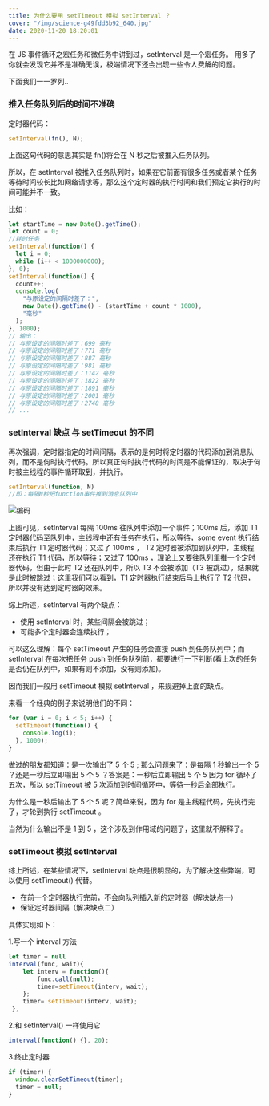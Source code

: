 ```yaml
---
title: 为什么要用 setTimeout 模拟 setInterval ？
cover: "/img/science-g49fdd3b92_640.jpg"
date: 2020-11-20 18:20:01
---
```


在 JS 事件循环之宏任务和微任务中讲到过，setInterval 是一个宏任务。
用多了你就会发现它并不是准确无误，极端情况下还会出现一些令人费解的问题。

下面我们一一罗列..

### 推入任务队列后的时间不准确

定时器代码：

```js
setInterval(fn(), N);
```

上面这句代码的意思其实是 fn()将会在 N 秒之后被推入任务队列。

所以，在 setInterval 被推入任务队列时，如果在它前面有很多任务或者某个任务等待时间较长比如网络请求等，那么这个定时器的执行时间和我们预定它执行的时间可能并不一致。

比如：

```js
let startTime = new Date().getTime();
let count = 0;
//耗时任务
setInterval(function() {
  let i = 0;
  while (i++ < 1000000000);
}, 0);
setInterval(function() {
  count++;
  console.log(
    "与原设定的间隔时差了：",
    new Date().getTime() - (startTime + count * 1000),
    "毫秒"
  );
}, 1000);
// 输出：
// 与原设定的间隔时差了：699 毫秒
// 与原设定的间隔时差了：771 毫秒
// 与原设定的间隔时差了：887 毫秒
// 与原设定的间隔时差了：981 毫秒
// 与原设定的间隔时差了：1142 毫秒
// 与原设定的间隔时差了：1822 毫秒
// 与原设定的间隔时差了：1891 毫秒
// 与原设定的间隔时差了：2001 毫秒
// 与原设定的间隔时差了：2748 毫秒
// ...
```

### setInterval 缺点 与 setTimeout 的不同

再次强调，定时器指定的时间间隔，表示的是何时将定时器的代码添加到消息队列，而不是何时执行代码。所以真正何时执行代码的时间是不能保证的，取决于何时被主线程的事件循环取到，并执行。

```js
setInterval(function, N)
//即：每隔N秒把function事件推到消息队列中
```

![编码](/img/20220324233618.png)

上图可见，setInterval 每隔 100ms 往队列中添加一个事件；100ms 后，添加 T1 定时器代码至队列中，主线程中还有任务在执行，所以等待，some event 执行结束后执行 T1 定时器代码；又过了 100ms ， T2 定时器被添加到队列中，主线程还在执行 T1 代码，所以等待；又过了 100ms ，理论上又要往队列里推一个定时器代码，但由于此时 T2 还在队列中，所以 T3 不会被添加（T3 被跳过），结果就是此时被跳过；这里我们可以看到，T1 定时器执行结束后马上执行了 T2 代码，所以并没有达到定时器的效果。

综上所述，setInterval 有两个缺点：

- 使用 setInterval 时，某些间隔会被跳过；
- 可能多个定时器会连续执行；

可以这么理解：每个 setTimeout 产生的任务会直接 push 到任务队列中；而 setInterval 在每次把任务 push 到任务队列前，都要进行一下判断(看上次的任务是否仍在队列中，如果有则不添加，没有则添加)。

因而我们一般用 setTimeout 模拟 setInterval ，来规避掉上面的缺点。

来看一个经典的例子来说明他们的不同：

```js
for (var i = 0; i < 5; i++) {
  setTimeout(function() {
    console.log(i);
  }, 1000);
}
```

做过的朋友都知道：是一次输出了 5 个 5 ; 那么问题来了：是每隔 1 秒输出一个 5 ？还是一秒后立即输出 5 个 5 ？答案是：一秒后立即输出 5 个 5 因为 for 循环了五次，所以 setTimeout 被 5 次添加到时间循环中，等待一秒后全部执行。

为什么是一秒后输出了 5 个 5 呢？简单来说，因为 for 是主线程代码，先执行完了，才轮到执行 setTimeout 。

当然为什么输出不是 1 到 5 ，这个涉及到作用域的问题了，这里就不解释了。

### setTimeout 模拟 setInterval

综上所述，在某些情况下，setInterval 缺点是很明显的，为了解决这些弊端，可以使用 setTimeout() 代替。

- 在前一个定时器执行完前，不会向队列插入新的定时器（解决缺点一）
- 保证定时器间隔（解决缺点二）

具体实现如下：

1.写一个 interval 方法

```js
let timer = null
interval(func, wait){
    let interv = function(){
        func.call(null);
        timer=setTimeout(interv, wait);
    };
    timer= setTimeout(interv, wait);
 },
```

2.和 setInterval() 一样使用它

```js
interval(function() {}, 20);
```

3.终止定时器

```js
if (timer) {
  window.clearSetTimeout(timer);
  timer = null;
}
```